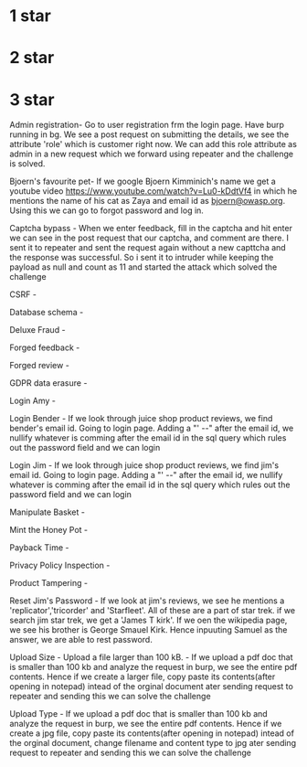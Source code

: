 # 1 star



# 2 star



# 3 star

Admin registration- Go to user registration frm the login page. Have burp running in bg. We see a post request on submitting the details, we see the attribute 'role' which is customer right now. We can add this role attribute as admin in a new request which we forward using repeater and the challenge is solved.

Bjoern's favourite pet- If we google Bjoern Kimminich's name we get a youtube video https://www.youtube.com/watch?v=Lu0-kDdtVf4 in which he mentions the name of his cat as Zaya and email id as bjoern@owasp.org. Using this we can go to forgot password and log in.

Captcha bypass - When we enter feedback, fill in the captcha and hit enter we can see in the post request that our captcha, and comment are there. I sent it to repeater and sent the request again without a new capttcha and the response was successful. So i sent it to intruder while keeping the payload as null and count as 11 and started the attack which solved the challenge

CSRF - 

Database schema - 

Deluxe Fraud - 

Forged feedback - 

Forged review - 

GDPR data erasure - 

Login Amy - 

Login Bender - If we look through juice shop product reviews, we find bender's email id. Going to login page. Adding a "' --" after the email id, we nullify whatever is comming after the email id in the sql query which rules out the password field and we can login

Login Jim - If we look through juice shop product reviews, we find jim's email id. Going to login page. Adding a "' --" after the email id, we nullify whatever is comming after the email id in the sql query which rules out the password field and we can login

Manipulate Basket - 

Mint the Honey Pot - 

Payback Time -

Privacy Policy Inspection -

Product Tampering -
 
Reset Jim's Password - If we look at jim's reviews, we see he mentions a 'replicator','tricorder' and 'Starfleet'. All of these are a part of star trek. if we search jim star trek, we get a 'James T kirk'. If we oen the wikipedia page, we see his brother is George Smauel Kirk. Hence inpuuting Samuel as the answer, we are able to rest password.

Upload Size - Upload a file larger than 100 kB. - If we upload a pdf doc that is smaller than 100 kb and analyze the request in burp, we see the entire pdf contents. Hence if we create a larger file, copy paste its contents(after opening in notepad) intead of the orginal document ater sending request to repeater and sending this we can solve the challenge

Upload Type - If we upload a pdf doc that is smaller than 100 kb and analyze the request in burp, we see the entire pdf contents. Hence if we create a jpg file, copy paste its contents(after opening in notepad) intead of the orginal document, change filename and content type to jpg ater sending request to repeater and sending this we can solve the challenge
